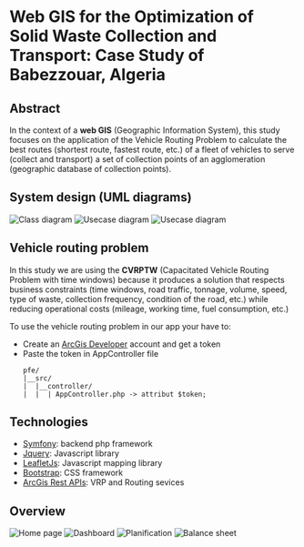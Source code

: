 # Web GIS for the Optimization of Solid Waste Collection and Transport: Case Study of Babezzouar, Algeria
## Abstract
In the context of a **web GIS** (Geographic Information System), this study focuses on the application of the Vehicle Routing Problem to calculate the best routes (shortest route, fastest route, etc.) of a fleet of vehicles to serve (collect and transport) a set of collection points of an agglomeration (geographic database of collection points).
## System design (UML diagrams)
![Class diagram](https://github.com/raouftams/pfe/blob/master/UML/ClassDiagram.jpg?raw=true)
![Usecase diagram](https://github.com/raouftams/pfe/blob/master/UML/usecase1.jpg?raw=true)
![Usecase diagram](https://github.com/raouftams/pfe/blob/master/UML/usecase2.jpg?raw=true)

## Vehicle routing problem
In this study we are using the **CVRPTW** (Capacitated Vehicle Routing Problem with time windows) because it produces a solution that respects business constraints (time windows, road traffic, tonnage, volume, speed, type of waste, collection frequency, condition of the road, etc.) while reducing operational costs (mileage, working time, fuel consumption, etc.)

To use the vehicle routing problem in our app your have to:

- Create an [ArcGis Developer](https://developers.arcgis.com/) account and get a token
- Paste the token in AppController file 
    ```
    pfe/
    |__src/
    |  |__controller/
    |  |  | AppController.php -> attribut $token;
    ```


## Technologies

- [Symfony](https://symfony.com): backend php framework 
- [Jquery](https://jquery.com/): Javascript library
- [LeafletJs](https://leafletjs.com/): Javascript mapping library
- [Bootstrap](https://getbootstrap.com/): CSS framework
- [ArcGis Rest APIs](https://developers.arcgis.com/labs/browse/?product=rest-api&topic=any): VRP and Routing sevices

## Overview
![Home page](https://github.com/raouftams/pfe/blob/master/Application%20images/accueil.PNG?raw=true)
![Dashboard](https://github.com/raouftams/pfe/blob/master/Application%20images/dashboard.png?raw=true)
![Planification](https://github.com/raouftams/pfe/blob/master/Application%20images/addrotation.png?raw=true)
![Balance sheet](https://github.com/raouftams/pfe/blob/master/Application%20images/bilan.PNG?raw=true)
